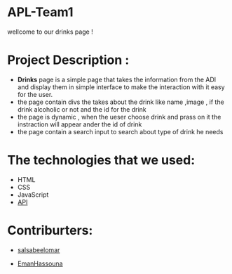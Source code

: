 # APL-Team1
wellcome to our drinks page !

# Project Description :
* <b>Drinks</b> page is a simple page that takes the information from the ADI and display them in simple interface to make the interaction with it easy for the user.
* the page contain divs the takes about the drink like name ,image ,
if the drink alcoholic or not and the id for the drink
* the page is dynamic , when the ueser choose drink and prass on it the instraction will appear ander the id of drink
* the page contain a search input to search about type of drink he needs


# The technologies that we used:
* HTML
* CSS
* JavaScript
* [API](https://www.thecocktaildb.com/api/json/v1/1/search.php?s=margarita)

# Contriburters:
- [salsabeelomar](https://github.com/salsabeelomar)

- [EmanHassouna](https://github.com/EmanHass)
